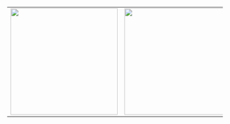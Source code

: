<table>
<tr>
<td><img height=250 src="https://github-readme-stats.vercel.app/api/top-langs/?username=Eric-Leal&layout=compact&theme=github_dark&hide_border=true" /></td>
<td><img height=250 src="https://github-readme-activity-graph.vercel.app/graph?username=Eric-Leal&theme=github-dark&hide_border=true" /></td>
</tr>
</table>
